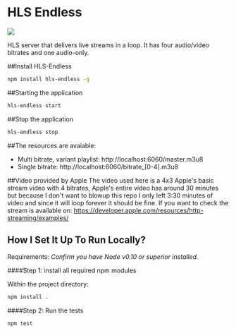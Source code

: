 HLS Endless
===========
<img src="https://travis-ci.org/dayvson/hls-endless.svg?branch=master"/>

HLS server that delivers live streams in a loop. It has four audio/video bitrates and one audio-only.

##Install HLS-Endless
```Bash
npm install hls-endless -g
```

##Starting the application
```Bash
hls-endless start
```

##Stop the application
```Bash
hls-endless stop
```

##The resources are avaiable:

* Multi bitrate, variant playlist: http://localhost:6060/master.m3u8
* Single bitrate: http://localhost:6060/bitrate_[0-4].m3u8


##Video provided by Apple
The video used here is a 4x3 Apple's basic stream video with 4 bitrates, Apple's entire video has around 30 minutes but because I don't want to blowup this repo I only left 3:30 minutes of video and since it will loop forever it should be fine. 
If you want to check the stream is available on: https://developer.apple.com/resources/http-streaming/examples/


## How I Set It Up To Run Locally?
Requirements: *Confirm you have Node v0.10 or superior installed.*

####Step 1: install all required npm modules

Within the project directory:

```Bash
npm install .
```

####Step 2: Run the tests
```Bash
npm test
```
